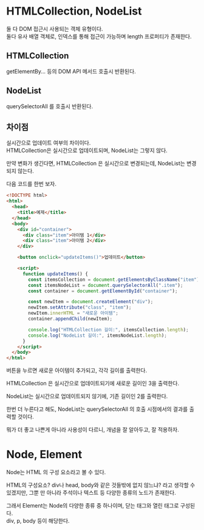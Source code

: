 # HTMLCollection, NodeList

둘 다 DOM 접근시 사용되는 객체 유형이다.  
둘다 유사 배열 객체로, 인덱스를 통해 접근이 가능하며 length 프로퍼티가 존재한다.

## HTMLCollection

getElementBy... 등의 DOM API 메서드 호출시 반환된다.

## NodeList

querySelectorAll 를 호출시 반환된다.

## 차이점

실시간으로 업데이트 여부의 차이이다.  
HTMLCollection은 실시간으로 업데이트되며, NodeList는 그렇지 않다.

만약 변화가 생긴다면, HTMLCollection 은 실시간으로 변경되는데, NodeList는 변경되지 않는다.

다음 코드를 한번 보자.

```html
<!DOCTYPE html>
<html>
  <head>
    <title>예제</title>
  </head>
  <body>
    <div id="container">
      <div class="item">아이템 1</div>
      <div class="item">아이템 2</div>
    </div>

    <button onclick="updateItems()">업데이트</button>

    <script>
      function updateItems() {
        const itemsCollection = document.getElementsByClassName("item");
        const itemsNodeList = document.querySelectorAll(".item");
        const container = document.getElementById("container");

        const newItem = document.createElement("div");
        newItem.setAttribute("class", "item");
        newItem.innerHTML = "새로운 아이템";
        container.appendChild(newItem);

        console.log("HTMLCollection 길이:", itemsCollection.length);
        console.log("NodeList 길이:", itemsNodeList.length);
      }
    </script>
  </body>
</html>
```

버튼을 누르면 새로운 아이템이 추가되고, 각각 길이를 출력한다.

HTMLCollection 은 실시간으로 업데이트되기에 새로운 길이인 3을 출력한다.

NodeList는 실시간으로 업데이트되지 않기에, 기존 길이인 2를 출력한다.

한번 더 누른다고 해도, NodeList는 querySelectorAll 의 호출 시점에서의 결과를 출력할 것이다.

뭐가 더 좋고 나쁜게 아니라 사용성이 다르니, 개념을 잘 알아두고, 잘 적용하자.

# Node, Element

Node는 HTML 의 구성 요소라고 볼 수 있다.

HTML의 구성요소? div나 head, body와 같은 것들밖에 없지 않느냐? 라고 생각할 수 있겠지만, 그뿐 만 아니라 주석이나 텍스트 등 다양한 종류의 노드가 존재한다.

그래서 Element는 Node의 다양한 종류 중 하나이며, 닫는 태그와 열린 태그로 구성된다.  
div, p, body 등이 해당한다.
